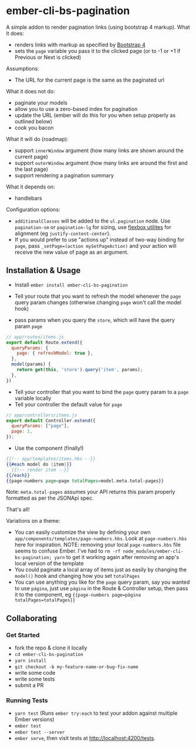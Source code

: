 # ember-cli-bs-pagination

A simple addon to render pagination links (using bootstrap 4 markup).
What it does:
- renders links with markup as specified by [Bootstrap 4](https://getbootstrap.com/docs/4.0/components/pagination/)
- sets the `page` variable you pass it to the clicked page (or to -1 or +1 if Previous or Next is clicked)

Assumptions:
- The URL for the current page is the same as the paginated url

What it does not do:
- paginate your models
- allow you to use a zero-based index for pagination
- update the URL (ember will do this for you when setup properly as outlined below)
- cook you bacon

What it will do (roadmap):
- support `innerWindow` argument (how many links are shown around the current page)
- support `outerWindow` argument (how many links are around the first and the last page)
- support rendering a pagination summary

What it depends on:
- handlebars

Configuration options:
- `additionalClasses` will be added to the `ul.pagination` node. Use `pagination-sm` or `pagination-lg` for sizing, use [flexbox utilites](http://getbootstrap.com/docs/4.0/utilities/flex/) for alignment (eg `justify-content-center`).
- If you would prefer to use "actions up" instead of two-way binding for `page`, pass `_setPage=(action mySetPageAction)` and your action will receive the new value of page as an argument.

## Installation & Usage
- Install
`ember install ember-cli-bs-pagination`

- Tell your route that you want to refresh the model whenever the `page` query param changes (otherwise changing `page` won't call the model hook)
- pass params when you query the `store`, which will have the query param `page`
```javascript
// app/routes/items.js
export default Route.extend({
  queryParams: {
    page: { refreshModel: true },
  },
  model(params) {
    return get(this, 'store').query('item', params);
  },
})
```

- Tell your controller that you want to bind the `page` query param to a `page` variable locally
- Tell your controller the default value for `page`
```javascript
// app/controllers/items.js
export default Controller.extend({
  queryParams: ["page"],
  page: 1,
});
```

- Use the component (finally!)
```handlebars
{{!-- app/templates/items.hbs --}}
{{#each model do |item|}}
  {{!-- render item --}}
{{/each}}
{{page-numbers page=page totalPages=model.meta.total-pages}}
```

Note: `meta.total-pages` assumes your API returns this param properly formatted as per the JSONApi spec.

That's all!

Variations on a theme:
- You can easily customize the view by defining your own `app/components/templates/page-numbers.hbs`. Look at `page-numbers.hbs` here for inspiration.
  NOTE: removing your local `page-numbers.hbs` file seems to confuse Ember. I've had to `rm -rf node_modules/ember-cli-bs-pagination; yarn` to get it working again after removing an app's local version of the template
- You could paginate a local array of items just as easily by changing the `model()` hook and changing how you set `totalPages`
- You can use anything you like for the `page` query param, say you wanted to use `página`, just use `página` in the Route & Controller setup, then pass it to the component, eg `{{page-numbers page=página totalPages=totalPages}}`

## Collaborating
### Get Started

* fork the repo & clone it locally
* `cd ember-cli-bs-pagination`
* `yarn install`
* `git checkout -b my-feature-name-or-bug-fix-name`
* write some code
* write some tests
* submit a PR

### Running Tests

* `yarn test` (Runs `ember try:each` to test your addon against multiple Ember versions)
* `ember test`
* `ember test --server`
* `ember serve`, then visit tests at [http://localhost:4200/tests](http://localhost:4200/tests).
